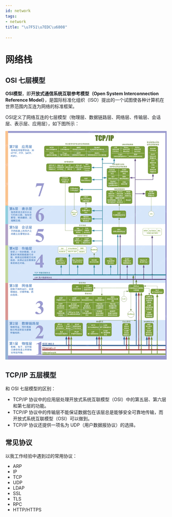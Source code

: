 ```yaml
---
id: network
tags:
- network
title: "\u7F51\u7EDC\u6808"

---
```

# 网络栈
## <font style="color:rgb(25, 27, 31);">OSI 七层模型</font>
**<font style="color:rgb(25, 27, 31);">OSI模型</font>**<font style="color:rgb(25, 27, 31);">，即</font>**<font style="color:rgb(25, 27, 31);">开放式通信系统互联参考模型（Open System Interconnection Reference Model）</font>**<font style="color:rgb(25, 27, 31);">，是国际标准化组织（ISO）提出的一个试图使各种计算机在世界范围内互连为网络的标准框架。</font>

<font style="color:rgb(25, 27, 31);">OSI定义了网络互连的七层模型（物理层、数据链路层、网络层、传输层、会话层、表示层、应用层），如下图所示：</font>

![](./../assets/1681390854825-5d488502-2188-4108-bf9e-83e020e0f682.png)


## <font style="color:rgb(25, 27, 31);">TCP/IP 五层模型</font>
和 OSI 七层模型的区别：

+ <font style="color:rgb(25, 27, 31);">TCP/IP 协议中的应用层处理开放式系统互联模型（OSI）中的第五层、第六层和第七层的功能。</font>
+ <font style="color:rgb(25, 27, 31);">TCP/IP 协议中的传输层不能保证数据包在该层总是能够安全可靠地传输，而开放式系统互联模型（OSI）可以做到。</font>
+ <font style="color:rgb(25, 27, 31);">TCP/IP 协议还提供一项名为 UDP（用户数据报协议）的选择。</font>

## 常见协议
以我工作经验中遇到过的常用协议：

+ ARP
+ IP
+ TCP
+ UDP
+ LDAP
+ SSL
+ TLS
+ RPC
+ HTTP/HTTPS

